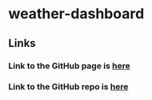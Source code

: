 # weather-dashboard

## Links
### Link to the GitHub page is [here](https://michellewatts20000.github.io/weather-dashboard/)
### Link to the GitHub repo is [here](https://github.com/michellewatts20000/weather-dashboard/)